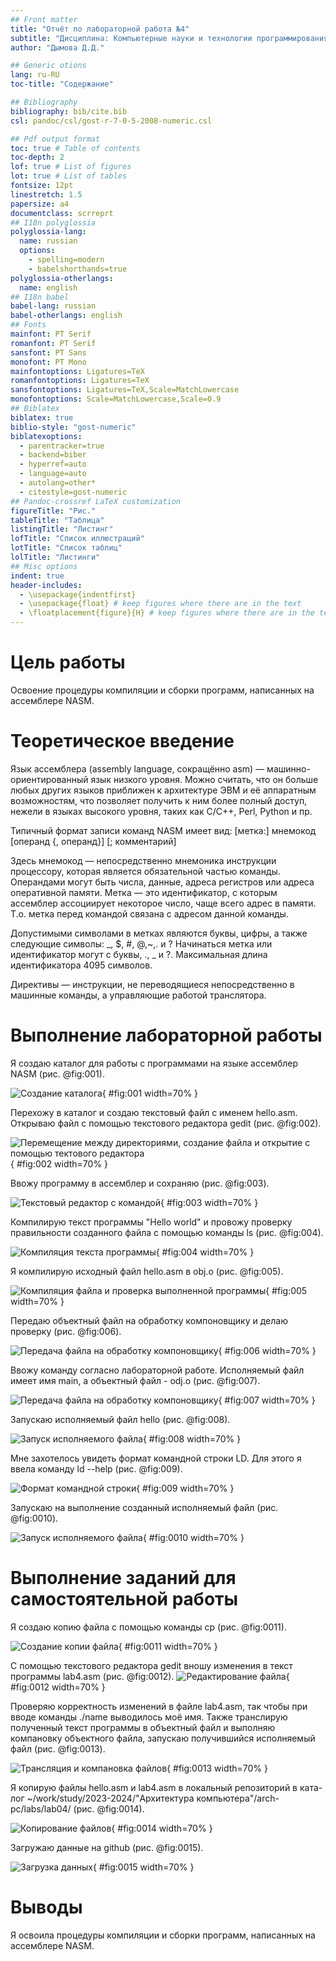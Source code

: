 ```yaml
---
## Front matter
title: "Отчёт по лабораторной работа №4"
subtitle: "Дисциплина: Компьютерные науки и технологии программирования"
author: "Дымова Д.Д."

## Generic otions
lang: ru-RU
toc-title: "Содержание"

## Bibliography
bibliography: bib/cite.bib
csl: pandoc/csl/gost-r-7-0-5-2008-numeric.csl

## Pdf output format
toc: true # Table of contents
toc-depth: 2
lof: true # List of figures
lot: true # List of tables
fontsize: 12pt
linestretch: 1.5
papersize: a4
documentclass: scrreprt
## I18n polyglossia
polyglossia-lang:
  name: russian
  options:
	- spelling=modern
	- babelshorthands=true
polyglossia-otherlangs:
  name: english
## I18n babel
babel-lang: russian
babel-otherlangs: english
## Fonts
mainfont: PT Serif
romanfont: PT Serif
sansfont: PT Sans
monofont: PT Mono
mainfontoptions: Ligatures=TeX
romanfontoptions: Ligatures=TeX
sansfontoptions: Ligatures=TeX,Scale=MatchLowercase
monofontoptions: Scale=MatchLowercase,Scale=0.9
## Biblatex
biblatex: true
biblio-style: "gost-numeric"
biblatexoptions:
  - parentracker=true
  - backend=biber
  - hyperref=auto
  - language=auto
  - autolang=other*
  - citestyle=gost-numeric
## Pandoc-crossref LaTeX customization
figureTitle: "Рис."
tableTitle: "Таблица"
listingTitle: "Листинг"
lofTitle: "Список иллюстраций"
lotTitle: "Список таблиц"
lolTitle: "Листинги"
## Misc options
indent: true
header-includes:
  - \usepackage{indentfirst}
  - \usepackage{float} # keep figures where there are in the text
  - \floatplacement{figure}{H} # keep figures where there are in the text
---
```


# Цель работы

Освоение процедуры компиляции и сборки программ, написанных на ассемблере NASM.

# Теоретическое введение
Язык ассемблера (assembly language, сокращённо asm) — машинно-ориентированный
язык низкого уровня. Можно считать, что он больше любых других языков приближен к
архитектуре ЭВМ и её аппаратным возможностям, что позволяет получить к ним более
полный доступ, нежели в языках высокого уровня, таких как C/C++, Perl, Python и пр.

Типичный формат записи команд NASM имеет вид:
[метка:] мнемокод [операнд {, операнд}] [; комментарий]

Здесь мнемокод — непосредственно мнемоника инструкции процессору, которая является
обязательной частью команды. Операндами могут быть числа, данные, адреса регистров или
адреса оперативной памяти. Метка — это идентификатор, с которым ассемблер ассоциирует
некоторое число, чаще всего адрес в памяти. Т.о. метка перед командой связана с адресом
данной команды.

Допустимыми символами в метках являются буквы, цифры, а также следующие символы:
_, $, #, @,~,. и ? Начинаться метка или идентификатор могут с буквы, ., _ и ?. Максимальная длина идентификатора 4095
символов.

Директивы — инструкции, не переводящиеся непосредственно в машинные команды, а управляющие работой транслятора.

# Выполнение лабораторной работы

Я создаю каталог для работы с программами на языке ассемблер NASM (рис. @fig:001).

![Создание каталога](image/1.png){ #fig:001 width=70% }

Перехожу в каталог и создаю текстовый файл с именем hello.asm. Открываю файл с помощью текстового редактора gedit (рис. @fig:002).

![Перемещение между директориями, создание файла и открытие с помощью тектового редактора](image/2.png){ #fig:002 width=70% }

Ввожу программу в ассемблер и сохраняю (рис. @fig:003).

![Текстовый редактор с командой](image/3.png){ #fig:003 width=70% }

Компилирую текст программы "Hello world" и провожу проверку правильности созданного файла с помощью команды ls (рис. @fig:004).

![Компиляция текста программы](image/4.png){ #fig:004 width=70% }

Я компилирую исходный файл hello.asm в obj.o (рис. @fig:005).

![Компиляция файла и проверка выполненной программы](image/5.png){ #fig:005 width=70% }

Передаю объектный файл на обработку компоновщику и делаю проверку (рис. @fig:006).

![Передача файла на обработку компоновщику](image/6.png){ #fig:006 width=70% }

Ввожу команду согласно лабораторной работе. Исполняемый файл имеет имя main, а объектный файл - odj.o (рис. @fig:007).

![Передача файла на обработку компоновщику](image/7.png){ #fig:007 width=70% }

Запускаю исполняемый файл hello (рис. @fig:008).

![Запуск исполняемого файла](image/8.png){ #fig:008 width=70% }

Мне захотелось увидеть формат командной строки LD. Для этого я ввела команду ld --help (рис. @fig:009).

![Формат командной строки](image/9.png){ #fig:009 width=70% }
 
Запускаю на выполнение созданный исполняемый файл (рис. @fig:0010).
 
![Запуск исполняемого файла](image/10.png){ #fig:0010 width=70% }

# Выполнение заданий для самостоятельной работы

Я создаю копию файла с помощью команды cp (рис. @fig:0011).

![Создание копии файла](image/11.png){ #fig:0011 width=70% }

С помощью текстового редактора gedit вношу изменения в текст программы lab4.asm (рис. @fig:0012).
![Редактирование файла](image/12.png){ #fig:0012 width=70% }

Проверяю корректность изменений в файле lab4.asm, так чтобы при вводе команды ./name выводилось моё имя. Также транслирую полученный текст программы в объектный файл и выполняю компановку объектного файла, запускаю получившийся исполняемый файл (рис. @fig:0013).

![Трансляция и компановка файлов](image/13.png){ #fig:0013 width=70% }

Я копирую файлы hello.asm и lab4.asm в локальный репозиторий в ката-
лог ~/work/study/2023-2024/"Архитектура компьютера"/arch-pc/labs/lab04/ (рис. @fig:0014).

![Копирование файлов](image/14.png){ #fig:0014 width=70% }

Загружаю данные на github (рис. @fig:0015).

![Загрузка данных](image/15.png){ #fig:0015 width=70% }

# Выводы

Я освоила процедуры компиляции и сборки программ, написанных на ассемблере NASM.
